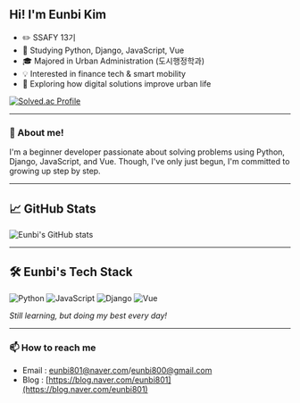 ## Hi! I'm Eunbi Kim
- ✏️ SSAFY 13기  
- 📖 Studying Python, Django, JavaScript, Vue  
- 🎓 Majored in Urban Administration (도시행정학과)  
- 💡 Interested in finance tech & smart mobility  
- 🚀 Exploring how digital solutions improve urban life

[![Solved.ac Profile](http://mazassumnida.wtf/api/generate_badge?boj=eunbi801)](https://solved.ac/eunbi801)

---

### 🌱 About me!
I'm a beginner developer passionate about solving problems using Python, Django, JavaScript, and Vue.
Though, I've only just begun, I'm committed to growing up step by step.

---

## 📈 GitHub Stats
![Eunbi's GitHub stats](https://github-readme-stats.vercel.app/api?username=CodeEunbi&show_icons=true&theme=radical)

---

## 🛠️ Eunbi's Tech Stack

![Python](https://img.shields.io/badge/Python-3776AB?style=for-the-badge&logo=python&logoColor=white)
![JavaScript](https://img.shields.io/badge/JavaScript-F7DF1E?style=for-the-badge&logo=javascript&logoColor=black)
![Django](https://img.shields.io/badge/Django-092E20?style=for-the-badge&logo=django&logoColor=white)
![Vue](https://img.shields.io/badge/Vue.js-4FC08D?style=for-the-badge&logo=vue.js&logoColor=white)

*Still learning, but doing my best every day!*

---

### 📫 How to reach me
- Email : eunbi801@naver.com/eunbi800@gmail.com
- Blog : [https://blog.naver.com/eunbi801](https://blog.naver.com/eunbi801)

<!--
**CodeEunbi/CodeEunbi** is a ✨ _special_ ✨ repository because its `README.md` (this file) appears on your GitHub profile.

Here are some ideas to get you started:

- 🔭 I’m currently working on ...
- 🌱 I’m currently learning ...
- 👯 I’m looking to collaborate on ...
- 🤔 I’m looking for help with ...
- 💬 Ask me about ...
- 📫 How to reach me: ...
- 😄 Pronouns: ...
- ⚡ Fun fact: ...
-->
